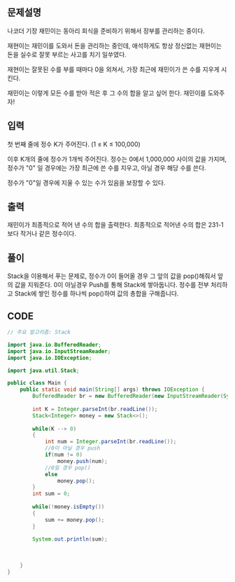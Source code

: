 ## 문제설명

나코더 기장 재민이는 동아리 회식을 준비하기 위해서 장부를 관리하는 중이다.

재현이는 재민이를 도와서 돈을 관리하는 중인데, 애석하게도 항상 정신없는 재현이는 돈을 실수로 잘못 부르는 사고를 치기 일쑤였다.

재현이는 잘못된 수를 부를 때마다 0을 외쳐서, 가장 최근에 재민이가 쓴 수를 지우게 시킨다.

재민이는 이렇게 모든 수를 받아 적은 후 그 수의 합을 알고 싶어 한다. 재민이를 도와주자!



## 입력

첫 번째 줄에 정수 K가 주어진다. (1 ≤ K ≤ 100,000)

이후 K개의 줄에 정수가 1개씩 주어진다. 정수는 0에서 1,000,000 사이의 값을 가지며, 정수가 "0" 일 경우에는 가장 최근에 쓴 수를 지우고, 아닐 경우 해당 수를 쓴다.

정수가 "0"일 경우에 지울 수 있는 수가 있음을 보장할 수 있다.



## 출력

재민이가 최종적으로 적어 낸 수의 합을 출력한다. 최종적으로 적어낸 수의 합은 231-1보다 작거나 같은 정수이다.



## 풀이

Stack을 이용해서 푸는 문제로,  정수가 0이 들어올 경우 그 앞의 값을 pop()해줘서 앞의 값을 지워준다. 0이 아닐경우 Push를 통해 Stack에 쌓아둡니다. 정수를 전부 처리하고 Stack에 쌓인 정수를 하나씩 pop()하여 값의 총합을 구해줍니다.



## CODE

```java
// 주요 알고리즘: Stack

import java.io.BufferedReader;
import java.io.InputStreamReader;
import java.io.IOException;

import java.util.Stack;

public class Main {
	public static void main(String[] args) throws IOException {
		BufferedReader br = new BufferedReader(new InputStreamReader(System.in));
		
		int K = Integer.parseInt(br.readLine());
		Stack<Integer> money = new Stack<>();
		
		while(K --> 0)
		{
			int num = Integer.parseInt(br.readLine());
			//0이 아닐 경우 push
			if(num != 0)
				money.push(num);
            //0일 경우 pop()
			else
				money.pop();
		}
		int sum = 0;
		
		while(!money.isEmpty())
		{
			sum += money.pop();
		}
		
		System.out.println(sum);
		
		
		
	}
}

```


